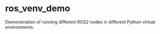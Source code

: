 # ros_venv_demo

Demonstration of running different ROS2 nodes in different Python virtual environments.
